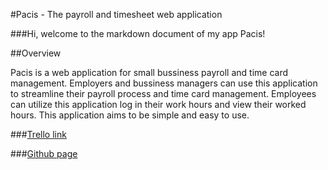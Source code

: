 #Pacis - The payroll and timesheet web application

###Hi, welcome to the markdown document of my app Pacis!

##Overview

Pacis is a web application for small bussiness payroll and time card management. Employers and bussiness managers can use this application to streamline their payroll process and time card management. Employees can utilize this application log in their work hours and view their worked hours. This application aims to be simple and easy to use.


###[Trello link](https://trello.com/b/rp8rFFZV/wdi-project-2-crud-web-app-pacis)

###[Github page](https://github.com/keithtkto/pacis)